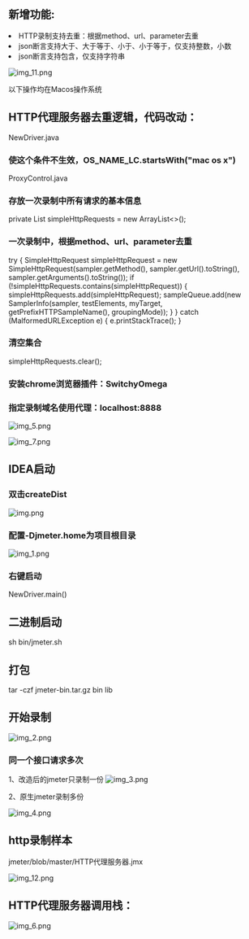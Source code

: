 
## 新增功能:
<li>HTTP录制支持去重：根据method、url、parameter去重
<li>json断言支持大于、大于等于、小于、小于等于，仅支持整数，小数
<li>json断言支持包含，仅支持字符串

![img_11.png](img_11.png)


以下操作均在Macos操作系统
<br/>
## HTTP代理服务器去重逻辑，代码改动：
NewDriver.java
### 使这个条件不生效，OS_NAME_LC.startsWith("mac os x")

ProxyControl.java

### 存放一次录制中所有请求的基本信息
private List<SimpleHttpRequest> simpleHttpRequests = new ArrayList<>();

### 一次录制中，根据method、url、parameter去重
try {
SimpleHttpRequest simpleHttpRequest = new SimpleHttpRequest(sampler.getMethod(), sampler.getUrl().toString(), sampler.getArguments().toString());
if (!simpleHttpRequests.contains(simpleHttpRequest)) {
simpleHttpRequests.add(simpleHttpRequest);
sampleQueue.add(new SamplerInfo(sampler, testElements, myTarget, getPrefixHTTPSampleName(), groupingMode));
}
} catch (MalformedURLException e) {
e.printStackTrace();
}

### 清空集合
simpleHttpRequests.clear();

### 安装chrome浏览器插件：SwitchyOmega

### 指定录制域名使用代理：localhost:8888

![img_5.png](img_5.png)


![img_7.png](img_7.png)

## IDEA启动
### 双击createDist
![img.png](img.png)

### 配置-Djmeter.home为项目根目录
![img_1.png](img_1.png)

### 右键启动
NewDriver.main()

## 二进制启动
sh bin/jmeter.sh

## 打包
tar -czf jmeter-bin.tar.gz bin lib

## 开始录制
![img_2.png](img_2.png)

### 同一个接口请求多次
1、改造后的jmeter只录制一份
![img_3.png](img_3.png)

2、原生jmeter录制多份

![img_4.png](img_4.png)


## http录制样本
jmeter/blob/master/HTTP代理服务器.jmx

![img_12.png](img_12.png)

## HTTP代理服务器调用栈：
![img_6.png](img_6.png)
